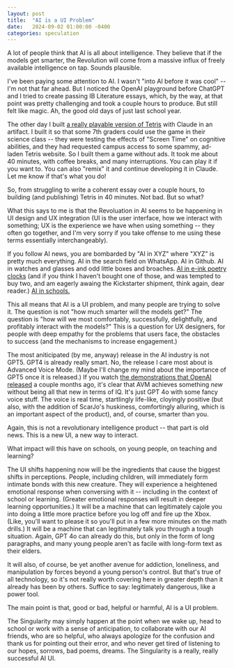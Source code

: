 ```yaml
---
layout: post
title:  "AI is a UI Problem"
date:   2024-09-02 01:00:00 -0400
categories: speculation
---
```

A lot of people think that AI is all about intelligence. They believe that if the models get smarter, the Revolution will come from a massive influx of freely available intelligence on tap. Sounds plausible.

I've been paying some attention to AI. I wasn't "into AI before it was cool" -- I'm not that far ahead. But I noticed the OpenAI playground before ChatGPT and I tried to create passing IB Literature essays, which, by the way, at that point was pretty challenging and took a couple hours to produce. But still felt like magic. Ah, the good old days of just last school year.

The other day I built [a really playable version of Tetris](https://claude.site/artifacts/487b2ffe-a821-4e7a-b51b-c7d724c36337) with Claude in an artifact. I built it so that some 7th graders could use the game in their science class -- they were testing the effects of "Screen Time" on cognitive abilities, and they had requested campus access to some spammy, ad-laden Tetris website. So I built them a game without ads. It took me about 40 minutes, with coffee breaks, and many interruptions. You can play it if you want to. You can also "remix" it and continue developing it in Claude. Let me know if that's what you do!

So, from struggling to write a coherent essay over a couple hours, to building (and publishing) Tetris in 40 minutes. Not bad. But so what?

What this says to me is that the Revoluation in AI seems to be happening in UI design and UX integration (UI is the user interface, how we interact with something; UX is the experience we have when using something -- they often go together, and I'm very sorry if you take offense to me using these terms essentially interchangeably).

If you follow AI news, you are bombarded by "AI in XYZ" where "XYZ" is pretty much everything. AI in the search field on WhatsApp. AI in Github. AI in watches and glasses and odd little boxes and broaches. [AI in e-ink poetry clocks](https://www.kickstarter.com/projects/genmon/poem-1-the-ai-poetry-clock/rewards) (and if you think I haven't bought one of those, and was tempted to buy two, and am eagerly awaing the Kickstarter shipment, think again, dear reader.) [AI in schools.](https://www.flintk12.com)

This all means that AI is a UI problem, and many people are trying to solve it. The question is not "how much smarter will the models get?" The question is "how will we most comfortably, successfully, delightfully, and profitably interact with the models?" This is a question for UX designers, for people with deep empathy for the problems that users face, the obstacles to success (and the mechanisms to increase engagement.)

The most aniticipated (by me, anyway) release in the AI industry is not GPT5. GPT4 is already really smart. No, the release I care most about is Advanced Voice Mode. (Maybe I'll change my mind about the importance of GPT5 once it is released.) If you watch [the demonstrations that OpenAI released](https://www.youtube.com/watch?v=1uM8jhcqDP0) a couple months ago, it's clear that AVM achieves something *new* without being all that new in terms of IQ. It's just GPT 4o with some fancy voice stuff. The voice is real time, startlingly life-like, cloyingly positive (but also, with the addition of ScarJo's huskiness, comfortingly alluring, which is an important aspect of the product), and, of course, smarter than you.

Again, this is not a revolutionary intelligence product -- that part is old news. This is a new UI, a new way to interact.

What impact will this have on schools, on young people, on teaching and learning?

The UI shifts happening now will be the ingredients that cause the biggest shifts in perceptions. People, including children, will immediately form intimate bonds with this new creature. They will experience a heightened emotional response when conversing with it -- including in the context of school or learning. (Greater emotional responses will result in deeper learning opportunities.) It will be a machine that can legitimately cajole you into doing a little more practice before you log off and fire up the Xbox. (Like, you'll want to please it so you'll put in a few more minutes on the math drills.) It will be a machine that can legitimately talk you through a tough situation. Again, GPT 4o can already do this, but only in the form of long paragraphs, and many young people aren't as facile with long-form text as their elders.

It will also, of course, be yet another avenue for addiction, loneliness, and manipulation by forces beyond a young person's control. But that's true of all technology, so it's not really worth covering here in greater depth than it already has been by others. Suffice to say: legitimately dangerous, like a power tool.

The main point is that, good or bad, helpful or harmful, AI is a UI problem.

The Singularity may simply happen at the point when we wake up, head to school or work with a sense of anticipation, to collaborate with our AI friends, who are so helpful, who always apologize for the confusion and thank us for pointing out their error, and who never get tired of listening to our hopes, sorrows, bad poems, dreams. The Singularity is a really, really successful AI UI.
